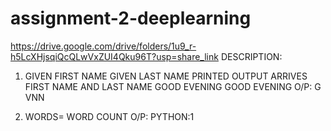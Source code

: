 # assignment-2-deeplearning
https://drive.google.com/drive/folders/1u9_r-h5LcXHjsqiQcQLwVxZUI4Qku96T?usp=share_link
DESCRIPTION:
1) GIVEN FIRST NAME
GIVEN LAST NAME 
PRINTED 
OUTPUT ARRIVES 
FIRST NAME AND LAST NAME 
GOOD EVENING 
GOOD 
EVENING
O/P: G VNN

2) WORDS= WORD COUNT 
O/P: PYTHON:1
